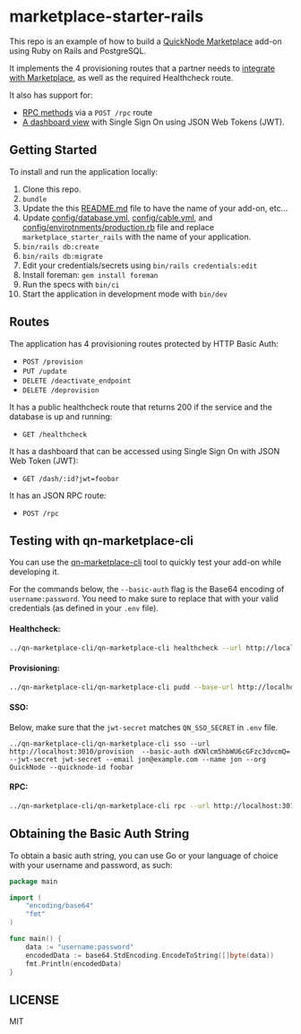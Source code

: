 # marketplace-starter-rails

This repo is an example of how to build a [QuickNode Marketplace](https://quicknode.com/marketplace) add-on using Ruby on Rails and PostgreSQL.

It implements the 4 provisioning routes that a partner needs to [integrate with Marketplace](https://www.quicknode.com/guides/quicknode-products/marketplace/how-provisioning-works-for-marketplace-partners/), as well as the required Healthcheck route.

It also has support for:

- [RPC methods](https://www.quicknode.com/guides/quicknode-products/marketplace/how-to-create-an-rpc-add-on-for-marketplace/) via a `POST /rpc` route
- [A dashboard view](https://www.quicknode.com/guides/quicknode-products/marketplace/how-sso-works-for-marketplace-partners/) with Single Sign On using JSON Web Tokens (JWT).


## Getting Started

To install and run the application locally:

1. Clone this repo.
1. `bundle`
1. Update the this [README.md](README.md) file to have the name of your add-on, etc...
1. Update [config/database.yml](config/database.yml), [config/cable.yml](config/cable.yml), and [config/envirotnments/production.rb](config/envirotnments/production.rb) file and replace `marketplace_starter_rails` with the name of your application.
1. `bin/rails db:create`
1. `bin/rails db:migrate`
1. Edit your credentials/secrets using `bin/rails credentials:edit`
1. Install foreman: `gem install foreman`
1. Run the specs with `bin/ci`
1. Start the application in development mode with `bin/dev`

## Routes

The application has 4 provisioning routes protected by HTTP Basic Auth:

- `POST /provision`
- `PUT /update`
- `DELETE /deactivate_endpoint`
- `DELETE /deprovision`

It has a public healthcheck route that returns 200 if the service and the database is up and running:

- `GET /healthcheck`

It has a dashboard that can be accessed using Single Sign On with JSON Web Token (JWT):

- `GET /dash/:id?jwt=foobar`

It has an JSON RPC route:

- `POST /rpc`

## Testing with qn-marketplace-cli

You can use the [qn-marketplace-cli](https://github.com/quiknode-labs/qn-marketplace-cli) tool to quickly test your add-on while developing it.

For the commands below, the `--basic-auth` flag is the Base64 encoding of `username:password`.
You need to make sure to replace that with your valid credentials (as defined in your `.env` file).


#### Healthcheck:

```sh
../qn-marketplace-cli/qn-marketplace-cli healthcheck --url http://localhost:3010/healthcheck
```

#### Provisioning:

```sh
../qn-marketplace-cli/qn-marketplace-cli pudd --base-url http://localhost:3010 --basic-auth dXNlcm5hbWU6cGFzc3dvcmQ= --quicknode-id foobar
```

#### SSO:

Below, make sure that the `jwt-secret` matches `QN_SSO_SECRET` in `.env` file.

```
../qn-marketplace-cli/qn-marketplace-cli sso --url http://localhost:3010/provision  --basic-auth dXNlcm5hbWU6cGFzc3dvcmQ= --jwt-secret jwt-secret --email jon@example.com --name jon --org QuickNode --quicknode-id foobar
```

#### RPC:

```sh
../qn-marketplace-cli/qn-marketplace-cli rpc --url http://localhost:3010/provision --rpc-url http://localhost:3010/rpc --rpc-method qn_test --rpc-params "[\"abc\"]" --basic-auth dXNlcm5hbWU6cGFzc3dvcmQ= --quicknode-id foobar
```


## Obtaining the Basic Auth String

To obtain a basic auth string, you can use Go or your language of choice with your username and password, as such:

```go
package main

import (
	"encoding/base64"
	"fmt"
)

func main() {
	data := "username:password"
	encodedData := base64.StdEncoding.EncodeToString([]byte(data))
	fmt.Println(encodedData)
}
```

## LICENSE

MIT